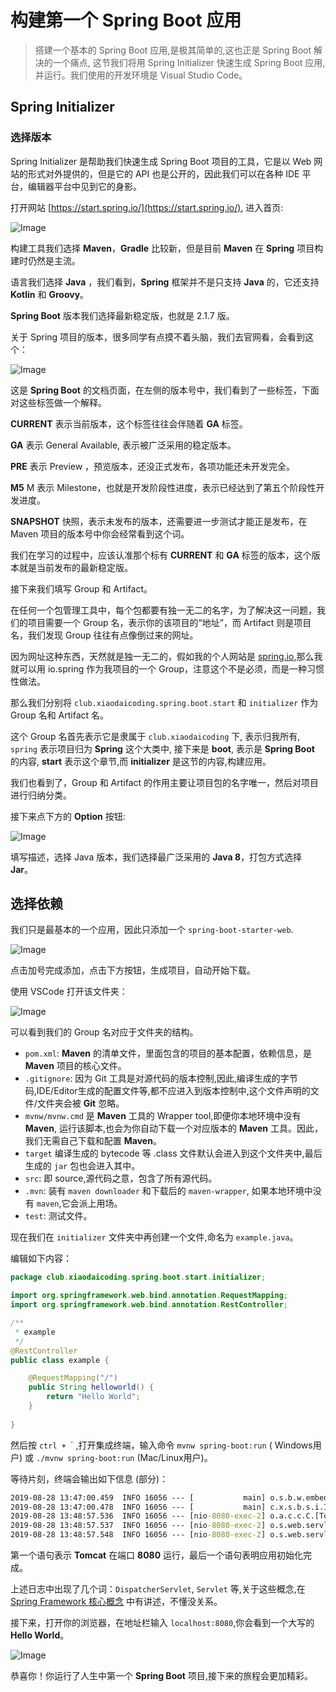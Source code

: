 # 构建第一个 Spring Boot 应用

> 搭建一个基本的 Spring Boot 应用,是极其简单的,这也正是 Spring Boot 解决的一个痛点, 这节我们将用 Spring Initializer 快速生成 Spring Boot 应用,并运行。我们使用的开发环境是 Visual Studio Code。

##  Spring Initializer

### 选择版本

Spring Initializer 是帮助我们快速生成 Spring Boot 项目的工具，它是以 Web 网站的形式对外提供的，但是它的 API 也是公开的，因此我们可以在各种 IDE 平台，编辑器平台中见到它的身影。

打开网站 [https://start.spring.io/](https://start.spring.io/), 进入首页:

![Image](assets/image/spring-initializer.png)

构建工具我们选择 **Maven**，**Gradle** 比较新，但是目前 **Maven** 在 **Spring** 项目构建时仍然是主流。

语言我们选择 **Java** ，我们看到，**Spring** 框架并不是只支持 **Java** 的，它还支持 **Kotlin** 和 **Groovy**。

**Spring Boot** 版本我们选择最新稳定版，也就是 2.1.7 版。

关于 Spring 项目的版本，很多同学有点摸不着头脑，我们去官网看，会看到这个：

![Image](assets/image/spring-boot.png)

这是 **Spring Boot** 的文档页面，在左侧的版本号中，我们看到了一些标签，下面对这些标签做一个解释。

**CURRENT** 表示当前版本，这个标签往往会伴随着 **GA** 标签。

**GA** 表示 General Available, 表示被广泛采用的稳定版本。

**PRE** 表示 Preview ，预览版本，还没正式发布，各项功能还未开发完全。

**M5** M 表示 Milestone，也就是开发阶段性进度，表示已经达到了第五个阶段性开发进度。

**SNAPSHOT** 快照，表示未发布的版本，还需要进一步测试才能正是发布，在 Maven 项目的版本号中你会经常看到这个词。

我们在学习的过程中，应该认准那个标有 **CURRENT** 和 **GA** 标签的版本，这个版本就是当前发布的最新稳定版。

接下来我们填写 Group 和 Artifact。

在任何一个包管理工具中，每个包都要有独一无二的名字，为了解决这一问题，我们的项目需要一个 Group 名，表示你的该项目的“地址”，而 Artifact 则是项目名，我们发现 Group 往往有点像倒过来的网址。

因为网址这种东西，天然就是独一无二的，假如我的个人网站是 [spring.io](spring.io),那么我就可以用 io.spring 作为我项目的一个 Group，注意这个不是必须，而是一种习惯性做法。

那么我们分别将 `club.xiaodaicoding.spring.boot.start` 和 `initializer` 作为 Group 名和 Artifact 名。

这个 Group 名首先表示它是隶属于 `club.xiaodaicoding` 下, 表示归我所有, `spring` 表示项目归为 **Spring** 这个大类中, 接下来是 **boot**, 表示是 **Spring Boot** 的内容, **start** 表示这个章节,而 **initializer** 是这节的内容,构建应用。

我们也看到了，Group 和 Artifact 的作用主要让项目包的名字唯一，然后对项目进行归纳分类。

接下来点下方的 **Option** 按钮:

![Image](assets/image/spring-initializer-option.png)

填写描述，选择 Java 版本，我们选择最广泛采用的 **Java 8**，打包方式选择 **Jar**。

## 选择依赖

我们只是最基本的一个应用，因此只添加一个 `spring-boot-starter-web`.

![Image](assets/image/dependency.png)

点击加号完成添加，点击下方按钮，生成项目，自动开始下载。

使用 VSCode 打开该文件夹：

![Image](assets/image/explorer.png)

可以看到我们的 Group 名对应于文件夹的结构。

* `pom.xml`: **Maven** 的清单文件，里面包含的项目的基本配置，依赖信息，是 **Maven** 项目的核心文件。
* `.gitignore`: 因为 Git 工具是对源代码的版本控制,因此,编译生成的字节码,IDE/Editor生成的配置文件等,都不应进入到版本控制中,这个文件声明的文件/文件夹会被 **Git** 忽略。
*  `mvnw/mvnw.cmd` 是 **Maven** 工具的 Wrapper tool,即便你本地环境中没有 **Maven**, 运行该脚本,也会为你自动下载一个对应版本的 **Maven** 工具。因此，我们无需自己下载和配置 **Maven**。
* `target` 编译生成的 bytecode 等 .class 文件默认会进入到这个文件夹中,最后生成的 `jar` 包也会进入其中。
* `src`: 即 source,源代码之意，包含了所有源代码。
* `.mvn`: 装有 `maven downloader` 和下载后的 `maven-wrapper`, 如果本地环境中没有 `maven`,它会派上用场。
* `test`: 测试文件。

现在我们在 `initializer` 文件夹中再创建一个文件,命名为 `example.java`。

编辑如下内容：

```java
package club.xiaodaicoding.spring.boot.start.initializer;

import org.springframework.web.bind.annotation.RequestMapping;
import org.springframework.web.bind.annotation.RestController;

/**
 * example
 */
@RestController
public class example {

    @RequestMapping("/")
    public String helloworld() {
        return "Hello World";
    }
    
}
```

然后按 `ctrl + `\` ,打开集成终端，输入命令  `mvnw spring-boot:run` ( Windows用户) 或 `./mvnw spring-boot:run` (Mac/Linux用户)。

等待片刻，终端会输出如下信息 (部分)：

```cmd
2019-08-28 13:47:00.459  INFO 16056 --- [           main] o.s.b.w.embedded.tomcat.TomcatWebServer  : Tomcat started on port(s): 8080 (http) with context path ''
2019-08-28 13:47:00.478  INFO 16056 --- [           main] c.x.s.b.s.i.InitializerApplication       : Started InitializerApplication in 3.572 seconds (JVM running for 20.91)
2019-08-28 13:48:57.536  INFO 16056 --- [nio-8080-exec-2] o.a.c.c.C.[Tomcat].[localhost].[/]       : Initializing Spring DispatcherServlet 'dispatcherServlet'
2019-08-28 13:48:57.537  INFO 16056 --- [nio-8080-exec-2] o.s.web.servlet.DispatcherServlet        : Initializing Servlet 'dispatcherServlet'
2019-08-28 13:48:57.548  INFO 16056 --- [nio-8080-exec-2] o.s.web.servlet.DispatcherServlet        : Completed initialization in 10 ms
```

第一个语句表示 **Tomcat** 在端口 **8080** 运行，最后一个语句表明应用初始化完成。

上述日志中出现了几个词：`DispatcherServlet`, `Servlet` 等,关于这些概念,在 [Spring Framework 核心概念](SpringFrameworkConcepts/README.md) 中有讲述，不懂没关系。

接下来，打开你的浏览器，在地址栏输入 `localhost:8080`,你会看到一个大写的 **Hello World**。

![Image](assets/image/hello.png)

恭喜你！你运行了人生中第一个 **Spring Boot** 项目,接下来的旅程会更加精彩。
